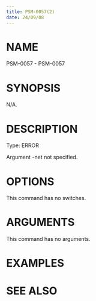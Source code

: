 ```yaml
---
title: PSM-0057(2)
date: 24/09/08
---
```


# NAME

PSM-0057 - PSM-0057

# SYNOPSIS

N/A.

# DESCRIPTION

Type: ERROR

Argument -net not specified.

# OPTIONS

This command has no switches.

# ARGUMENTS

This command has no arguments.

# EXAMPLES

# SEE ALSO
